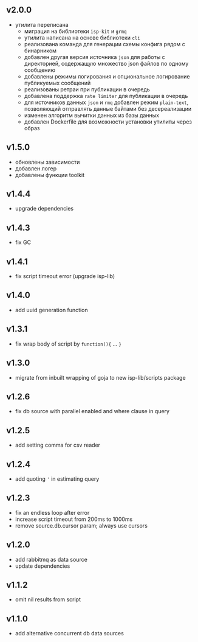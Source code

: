 ## v2.0.0
* утилита переписана
  * миграция на библиотеки `isp-kit` и `grmq`
  * утилита написана на основе библиотеки `cli`
  * реализована команда для генерации схемы конфига рядом с бинарником
  * добавлен другая версия источника `json` для работы с директорией, содержащую множество json файлов по одному сообщению
  * добавлены режимы логирования и опциональное логирование публикуемых сообщений
  * реализованы ретраи при публикации в очередь 
  * добавлена поддержка `rate limiter` для публикации в очередь  
  * для источников данных `json` и `rmq` добавлен режим `plain-text`, позволяющий отправлять данные байтами без десереализации
  * изменен алгоритм вычитки данных из базы данных
  * добавлен Dockerfile для возможности установки утилиты через образ
## v1.5.0
* обновлены зависимости
* добавлен логер
* добавлены функции toolkit
## v1.4.4
* upgrade dependencies
## v1.4.3
* fix GC
## v1.4.1
* fix script timeout error (upgrade isp-lib)
## v1.4.0
* add uuid generation function
## v1.3.1
* fix wrap body of script by `function(){` ... `}`
## v1.3.0
* migrate from inbuilt wrapping of goja to new isp-lib/scripts package
## v1.2.6
* fix db source with parallel enabled and where clause in query
## v1.2.5
* add setting comma for csv reader
## v1.2.4
* add quoting `'` in estimating query
## v1.2.3
* fix an endless loop after error
* increase script timeout from 200ms to 1000ms
* remove source.db.cursor param; always use cursors
## v1.2.0
* add rabbitmq as data source
* update dependencies
## v1.1.2
* omit nil results from script
## v1.1.0
* add alternative concurrent db data sources
